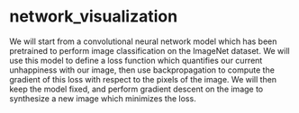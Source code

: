 # network_visualization

We will start from a convolutional neural network model which has been pretrained to perform image classification on the ImageNet dataset. We will use this model to define a loss function which quantifies our current unhappiness with our image, then use backpropagation to compute the gradient of this loss with respect to the pixels of the image. We will then keep the model fixed, and perform gradient descent on the image to synthesize a new image which minimizes the loss.
